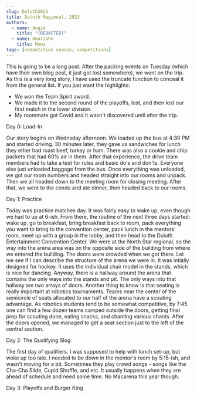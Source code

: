 ```yaml
---
slug: Duluth2023
title: Duluth Regional, 2023
authors:
  - name: Augie
    title: "[REDACTED]"
  - name: Omariahn
    title: Mowi
tags: [competition season, competitions]
---
```

This is going to be a long post. After the packing events on Tuesday (which have their own blog post, it just got lost somewhere), we went on the trip. As this is a very long story, I have used the truncate function to conceal it from the general list. If you just want the highlights: 
* We won the Team Spirit award.
* We made it to the second round of the playoffs, lost, and then lost our first match in the lower division. 
* My roommate got Covid and it wasn't discovered until after the trip.
<!--truncate-->

Day 0: Load-In

Our story begins on Wednsday afternoon. We loaded up the bus at 4:30 PM and started driving. 30 minutes later, they gave us sandwiches for lunch they ether had roast beef, turkey or ham. There was also a cookie and chip packets that had 60% air in them. After that experience, the drive team members had to take a test for rules and basic do's and don'ts. Everyone else just unloaded baggage from the bus. Once everything was unloaded, we got our room numbers and headed straight into our rooms and unpack. Then we all headed down to the meeting room for closing meeting. After that, we went to the condo and ate dinner, then headed back to our rooms.

Day 1: Practice

Today was practice matches day. It was fairly easy to wake up, even though we had to up at 6-ish. From there, the routine of the next three days started: wake up, go to breakfast, bring breakfast back to room, pack everything you want to bring to the convention center, pack lunch in the mentors' room, meet up with a group in the lobby, and then head to the Duluth Entertainment Convention Center. We were at the North Star regional, so the way into the arena area was on the opposite side of the building from where we entered the building. The doors were crowded when we got there. Let me see if I can describe the structure of the arena we were in. It was intially designed for hockey. It uses the individual chair model in the stands, which is nice for dancing. Anyway, there is a hallway around the arena that contains the only ways into the stands and pit. The only ways into that hallway are two arrays of doors. Another thing to know is that seating is really important at robotics tournaments. Teams near the center of the semicircle of seats allocated to our half of the arena have a scouting advantage. As robotics students tend to be somewhat competitive, by 7:45 one can find a few dozen teams camped outside the doors, getting final prep for scouting done, eating snacks, and chanting various chants. After the doors opened, we managed to get a seat section just to the left of the central section. 

Day 2: The Qualifying Slog

The first day of qualifiers. I was supposed to help with lunch set-up, but woke up too late. I needed to be down in the mentor's room by 5:15-ish, and wasn't moving for a bit. Sometimes they play crowd songs - songs like the Cha-Cha Slide, Cupid Shuffle, and etc. It usually happens when they are ahead of schedule and need some time. No Macarena this year though. 

Day 3: Playoffs and Burger King


